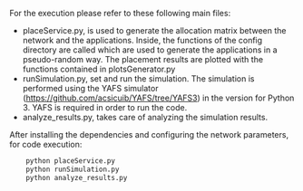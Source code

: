 For the execution please refer to these following main files:
- placeService.py, is used to generate the allocation matrix between the network and the applications. Inside, the functions of the config directory are called which are used to generate the applications in a pseudo-random way. The placement results are plotted with the functions contained in plotsGenerator.py
- runSimulation.py, set and run the simulation. The simulation is performed using the YAFS simulator (https://github.com/acsicuib/YAFS/tree/YAFS3) in the version for Python 3. YAFS is required in order to run the code.
- analyze_results.py, takes care of analyzing the simulation results.

After installing the dependencies and configuring the network parameters, for code execution:

``` bash
    python placeService.py
    python runSimulation.py
    python analyze_results.py
```
